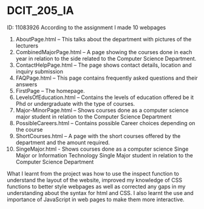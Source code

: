 # DCIT_205_IA

ID: 11083926
According to the assignment
I made 10 webpages
1.	AboutPage.html – This talks about the department with pictures of the lecturers
2.	CombinedMajorPage.html – A page showing the courses done in each year in relation to the side related to the Computer Science Department.
3.	ContactHelpPage.html – The page shows contact details, location and inquiry submission
4.	FAQPage.html – This page contains frequently asked questions and their answers
5.	FirstPage – The homepage.
6.	LevelsOfEducation.html – Contains the levels of education offered be it Phd or undergraduate with the type of courses.
7.	Major-MinorPage.html – Shows courses done as a computer science major student in relation to the Computer Science Department
8.	PossibleCareers.html – Contains possible Career choices depending on the course
9.	ShortCourses.html – A page with the short courses offered by the department and the amount required.
10.	SingeMajor.html - Shows courses done as a computer science Singe Major or Information Technology Single Major student in relation to the Computer Science Department

What I learnt from the project was how to use the inspect function to understand the layout of the website, improved my knowledge of CSS functions to better style webpages as well as corrected any gaps in my understanding about the syntax for html and CSS. I also learnt the use and importance of JavaScript in web pages to make them more interactive.
